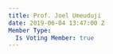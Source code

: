 ```yaml
---
title: Prof. Joel Umeuduji
date: 2019-06-04 13:47:00 Z
Member Type:
  Is Voting Member: true
---
```


